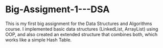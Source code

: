 # Big-Assigment-1---DSA

This is my first big assignment for the Data Structures and Algorithms course. I implemented basic data structures (LinkedList, ArrayList) using OOP, and also created an extended structure that combines both, which works like a simple Hash Table.
